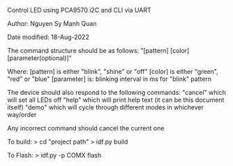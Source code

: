 Control LED using PCA9570 i2C and CLI via UART

Author: Nguyen Sy Manh Quan 

Date modified: 18-Aug-2022

The command structure should be as follows: 
"[pattern] [color] [parameter(optional)]"

Where:
[pattern] is either "blink", "shine" or "off" 
[color] is either "green", "red" or "blue"
[parameter] is:
blinking interval in ms for "blink" pattern

The device should also respond to the following commands:
"cancel" which will set all LEDs off
"help" which will print help text (it can be this document itself)
"demo" which will cycle through different modes in whichever way/order

Any incorrect command should cancel the current one 

To build: 
        > cd "project path"
        > idf.py build

To Flash:
        > idf.py -p COMX flash
